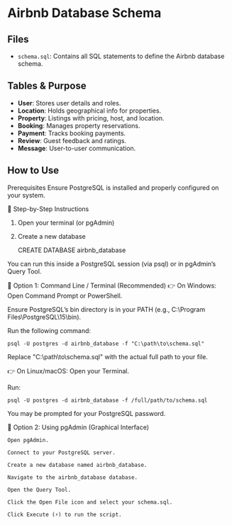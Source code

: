 # Airbnb Database Schema

## Files

- `schema.sql`: Contains all SQL statements to define the Airbnb database schema.

## Tables & Purpose

- **User**: Stores user details and roles.
- **Location**: Holds geographical info for properties.
- **Property**: Listings with pricing, host, and location.
- **Booking**: Manages property reservations.
- **Payment**: Tracks booking payments.
- **Review**: Guest feedback and ratings.
- **Message**: User-to-user communication.

## How to Use

Prerequisites
Ensure PostgreSQL is installed and properly configured on your system.

🔹 Step-by-Step Instructions

1. Open your terminal (or pgAdmin)

2. Create a new database

   CREATE DATABASE airbnb_database

You can run this inside a PostgreSQL session (via psql) or in pgAdmin’s Query Tool.

🔹 Option 1: Command Line / Terminal (Recommended)
👉 On Windows:
Open Command Prompt or PowerShell.

Ensure PostgreSQL’s bin directory is in your PATH (e.g., C:\Program Files\PostgreSQL\15\bin).

Run the following command:

    psql -U postgres -d airbnb_database -f "C:\path\to\schema.sql"

Replace "C:\path\to\schema.sql" with the actual full path to your file.

👉 On Linux/macOS:
Open your Terminal.

Run:

    psql -U postgres -d airbnb_database -f /full/path/to/schema.sql

You may be prompted for your PostgreSQL password.

🔹 Option 2: Using pgAdmin (Graphical Interface)

    Open pgAdmin.

    Connect to your PostgreSQL server.

    Create a new database named airbnb_database.

    Navigate to the airbnb_database database.

    Open the Query Tool.

    Click the Open File icon and select your schema.sql.

    Click Execute (⚡) to run the script.
